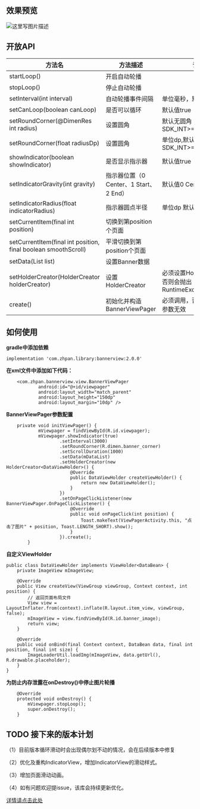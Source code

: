 

## 效果预览

![这里写图片描述](https://github.com/zhpanvip/BannerViewPager/blob/v_2.0.0/image/ezgif-4-f4cd74cd939d.gif)

## 开放API

| 方法名 | 方法描述 | 说明 |
|--|--|--|
| startLoop() |开启自动轮播  |  |
| stopLoop() | 停止自动轮播 |  |
| setInterval(int interval) | 自动轮播事件间隔 |单位毫秒，默认值3000  |
| setCanLoop(boolean canLoop) | 是否可以循环 |  默认值true|
| setRoundCorner(@DimenRes int radius) | 设置圆角 |默认无圆角 需要SDK_INT>=LOLLIPOP(21)  |
| setRoundCorner(float radiusDp) | 设置圆角 | 单位dp,默认无圆角 需要SDK_INT>=LOLLIPOP(21)|
| showIndicator(boolean showIndicator) |  是否显示指示器|默认值true  |
| setIndicatorGravity(int gravity) | 指示器位置（0 Center、1 Start、2 End） |默认值0 Center |
| setIndicatorRadius(float indicatorRadius) | 指示器圆点半径 | 单位dp 默认值4dp|
|setCurrentItem(final int position)  |  切换到第position个页面|  |
| setCurrentItem(final int position, final boolean smoothScroll) | 平滑切换到第position个页面 |  |
| setData(List<T> list) |设置Banner数据  |  |
| setHolderCreator(HolderCreator<VH> holderCreator) |设置HolderCreator  |必须设置HolderCreator，否则会抛出RuntimeException  |
| create() |初始化并构造BannerViewPager  |必须调用，否则前面设置的参数无效  |

## 如何使用

   **gradle中添加依赖**

```
implementation 'com.zhpan.library:bannerview:2.0.0'
```

  **在xml文件中添加如下代码：**

```
    <com.zhpan.bannerview.view.BannerViewPager
            android:id="@+id/viewpager"
            android:layout_width="match_parent"
            android:layout_height="150dp"
            android:layout_margin="10dp" />
```

 **BannerViewPager参数配置**

```
	private void initViewPager() {
            mViewpager = findViewById(R.id.viewpager);
            mViewpager.showIndicator(true)
                    .setInterval(3000)
                    .setRoundCorner(R.dimen.banner_corner)
                    .setScrollDuration(1000)
                    .setData(mDataList)
                    .setHolderCreator(new HolderCreator<DataViewHolder>() {
                        @Override
                        public DataViewHolder createViewHolder() {
                            return new DataViewHolder();
                        }
                    })
                    .setOnPageClickListener(new BannerViewPager.OnPageClickListener() {
                        @Override
                        public void onPageClick(int position) {
                            Toast.makeText(ViewPagerActivity.this, "点击了图片" + position, Toast.LENGTH_SHORT).show();
                        }
                    }).create();
        }
```

**自定义ViewHolder** 
  
```
public class DataViewHolder implements ViewHolder<DataBean> {
    private ImageView mImageView;

    @Override
    public View createView(ViewGroup viewGroup, Context context, int position) {
        // 返回页面布局文件
        View view = LayoutInflater.from(context).inflate(R.layout.item_view, viewGroup, false);
        mImageView = view.findViewById(R.id.banner_image);
        return view;
    }

    @Override
    public void onBind(final Context context, DataBean data, final int position, final int size) {
        ImageLoaderUtil.loadImg(mImageView, data.getUrl(), R.drawable.placeholder);
    }
}
```
**为防止内存泄露在onDestroy()中停止图片轮播**
```
	@Override
    protected void onDestroy() {
    	mViewpager.stopLoop();
        super.onDestroy();
    }
```


## TODO 接下来的版本计划

（1）目前版本循环滑动时会出现偶尔划不动的情况，会在后续版本中修复

（2）优化及重构IndicatorView，增加IndicatorView的滑动样式。

（3）增加页面滑动动画。

（4）如有问题欢迎提issue，该库会持续更新优化。


[详情请点击此处](http://blog.csdn.net/qq_20521573/article/details/52037929)
